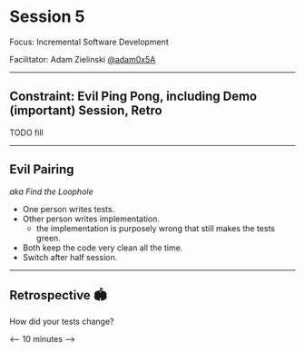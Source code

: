 # Session 5

Focus: Incremental Software Development

Facilitator: Adam Zielinski [@adam0x5A](https://x.com/adam0x5A)

---

## Constraint: Evil Ping Pong, including Demo (important) Session, Retro

TODO fill

---

## Evil Pairing

*aka Find the Loophole*

- One person writes tests.
- Other person writes implementation.
  - the implementation is purposely wrong that still makes the tests green.
- Both keep the code very clean all the time.
- Switch after half session.

---

## Retrospective 🏟️

How did your tests change?

<-- 10 minutes -->
